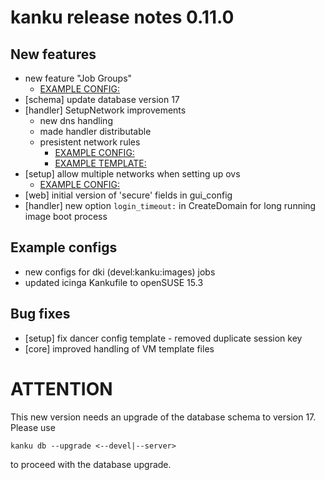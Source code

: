 # kanku release notes 0.11.0

## New features

* new feature "Job Groups"
  * [EXAMPLE CONFIG:](etc/job_groups/examples/kanku.yml)
* [schema] update database version 17
* [handler] SetupNetwork improvements
  * new dns handling
  * made handler distributable
  * presistent network rules
    * [EXAMPLE CONFIG:](etc/jobs/examples/multi-network.yml)
    * [EXAMPLE TEMPLATE:](etc/templates/examples-vm/multi-network.tt2)
* [setup] allow multiple networks when setting up ovs
  * [EXAMPLE CONFIG:](etc/templates/cmd/setup/kanku-config.yml.tt2#L72)
* [web] initial version of 'secure' fields in gui_config
* [handler] new option `login_timeout:` in CreateDomain for long running image boot process

## Example configs

* new configs for dki (devel:kanku:images) jobs
* updated icinga Kankufile to openSUSE 15.3

## Bug fixes

* [setup] fix dancer config template - removed duplicate session key
* [core] improved handling of VM template files

# ATTENTION

This new version needs an upgrade of the database schema to version 17.
Please use
```
kanku db --upgrade <--devel|--server>
```
to proceed with the database upgrade.
